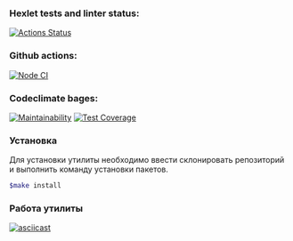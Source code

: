 ### Hexlet tests and linter status:
[![Actions Status](https://github.com/ArsenyKonkolovich/backend-project-lvl3/workflows/hexlet-check/badge.svg)](https://github.com/ArsenyKonkolovich/backend-project-lvl3/actions)
### Github actions:
[![Node CI](https://github.com/ArsenyKonkolovich/backend-project-lvl3/actions/workflows/nodeJS.yml/badge.svg)](https://github.com/ArsenyKonkolovich/backend-project-lvl3/actions/workflows/nodeJS.yml)

### Codeclimate bages:
[![Maintainability](https://api.codeclimate.com/v1/badges/7f134787a427157ce8c8/maintainability)](https://codeclimate.com/github/ArsenyKonkolovich/backend-project-lvl3/maintainability)
[![Test Coverage](https://api.codeclimate.com/v1/badges/7f134787a427157ce8c8/test_coverage)](https://codeclimate.com/github/ArsenyKonkolovich/backend-project-lvl3/test_coverage)

### Установка
Для установки утилиты необходимо ввести склонировать репозиторий и выполнить команду установки пакетов.
```bash
$make install
```
### Работа утилиты
[![asciicast](https://asciinema.org/a/ioZxspAYCFfYedxYsODdiDM0W.svg)](https://asciinema.org/a/ioZxspAYCFfYedxYsODdiDM0W)